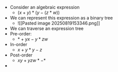 - Consider an algebraic expression
	- $(x+y)*(y-(z*w))$
- We can represent this expression as a binary tree
	- ![[Pasted image 20250819153346.png]]
- We can traverse an expression tree
- Pre-order:
	- $*+yx-y*zw$
- In-order
	- $x+y*y-z$
- Post-order
	- $xy+yzw*-*$
- 